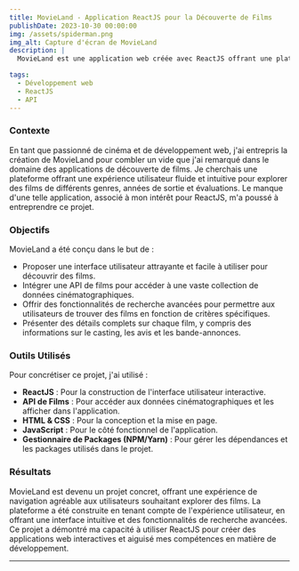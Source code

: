```yaml
---
title: MovieLand - Application ReactJS pour la Découverte de Films
publishDate: 2023-10-30 00:00:00
img: /assets/spiderman.png
img_alt: Capture d'écran de MovieLand
description: |
  MovieLand est une application web créée avec ReactJS offrant une plateforme conviviale pour découvrir et explorer une vaste bibliothèque de films. L'application tire parti d'une API dédiée pour offrir aux utilisateurs une expérience de navigation fluide et une variété de fonctionnalités pour explorer, rechercher et en apprendre davantage sur les films.

tags:
  - Développement web
  - ReactJS
  - API
---
```


### Contexte

En tant que passionné de cinéma et de développement web, j'ai entrepris la création de MovieLand pour combler un vide que j'ai remarqué dans le domaine des applications de découverte de films. Je cherchais une plateforme offrant une expérience utilisateur fluide et intuitive pour explorer des films de différents genres, années de sortie et évaluations. Le manque d'une telle application, associé à mon intérêt pour ReactJS, m'a poussé à entreprendre ce projet.

### Objectifs

MovieLand a été conçu dans le but de :

- Proposer une interface utilisateur attrayante et facile à utiliser pour découvrir des films.
- Intégrer une API de films pour accéder à une vaste collection de données cinématographiques.
- Offrir des fonctionnalités de recherche avancées pour permettre aux utilisateurs de trouver des films en fonction de critères spécifiques.
- Présenter des détails complets sur chaque film, y compris des informations sur le casting, les avis et les bande-annonces.

### Outils Utilisés

Pour concrétiser ce projet, j'ai utilisé :

- **ReactJS** : Pour la construction de l'interface utilisateur interactive.
- **API de Films** : Pour accéder aux données cinématographiques et les afficher dans l'application.
- **HTML & CSS** : Pour la conception et la mise en page.
- **JavaScript** : Pour le côté fonctionnel de l'application.
- **Gestionnaire de Packages (NPM/Yarn)** : Pour gérer les dépendances et les packages utilisés dans le projet.

### Résultats

MovieLand est devenu un projet concret, offrant une expérience de navigation agréable aux utilisateurs souhaitant explorer des films. La plateforme a été construite en tenant compte de l'expérience utilisateur, en offrant une interface intuitive et des fonctionnalités de recherche avancées. Ce projet a démontré ma capacité à utiliser ReactJS pour créer des applications web interactives et aiguisé mes compétences en matière de développement.

---
